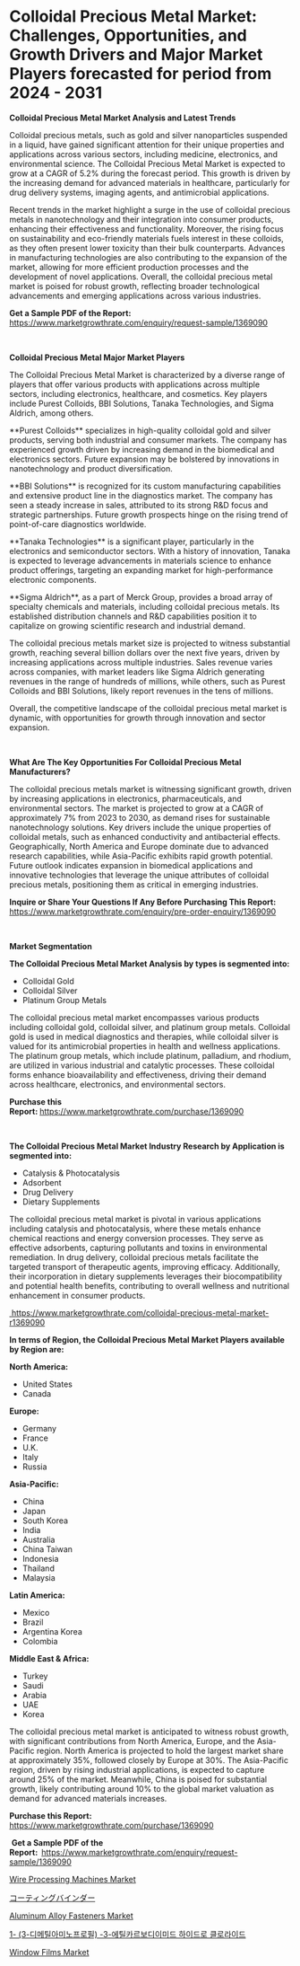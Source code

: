<p><h1>Colloidal Precious Metal Market: Challenges, Opportunities, and Growth Drivers and Major Market Players forecasted for period from 2024 - 2031</h1></p><p><strong>Colloidal Precious Metal Market Analysis and Latest Trends</strong></p>
<p><p>Colloidal precious metals, such as gold and silver nanoparticles suspended in a liquid, have gained significant attention for their unique properties and applications across various sectors, including medicine, electronics, and environmental science. The Colloidal Precious Metal Market is expected to grow at a CAGR of 5.2% during the forecast period. This growth is driven by the increasing demand for advanced materials in healthcare, particularly for drug delivery systems, imaging agents, and antimicrobial applications.</p><p>Recent trends in the market highlight a surge in the use of colloidal precious metals in nanotechnology and their integration into consumer products, enhancing their effectiveness and functionality. Moreover, the rising focus on sustainability and eco-friendly materials fuels interest in these colloids, as they often present lower toxicity than their bulk counterparts. Advances in manufacturing technologies are also contributing to the expansion of the market, allowing for more efficient production processes and the development of novel applications. Overall, the colloidal precious metal market is poised for robust growth, reflecting broader technological advancements and emerging applications across various industries.</p></p>
<p><strong>Get a Sample PDF of the Report:&nbsp;</strong> <a href="https://www.marketgrowthrate.com/enquiry/request-sample/1369090">https://www.marketgrowthrate.com/enquiry/request-sample/1369090</a></p>
<p>&nbsp;</p>
<p><strong>Colloidal Precious Metal Major Market Players</strong></p>
<p><p>The Colloidal Precious Metal Market is characterized by a diverse range of players that offer various products with applications across multiple sectors, including electronics, healthcare, and cosmetics. Key players include Purest Colloids, BBI Solutions, Tanaka Technologies, and Sigma Aldrich, among others.</p><p>**Purest Colloids** specializes in high-quality colloidal gold and silver products, serving both industrial and consumer markets. The company has experienced growth driven by increasing demand in the biomedical and electronics sectors. Future expansion may be bolstered by innovations in nanotechnology and product diversification.</p><p>**BBI Solutions** is recognized for its custom manufacturing capabilities and extensive product line in the diagnostics market. The company has seen a steady increase in sales, attributed to its strong R&D focus and strategic partnerships. Future growth prospects hinge on the rising trend of point-of-care diagnostics worldwide.</p><p>**Tanaka Technologies** is a significant player, particularly in the electronics and semiconductor sectors. With a history of innovation, Tanaka is expected to leverage advancements in materials science to enhance product offerings, targeting an expanding market for high-performance electronic components.</p><p>**Sigma Aldrich**, as a part of Merck Group, provides a broad array of specialty chemicals and materials, including colloidal precious metals. Its established distribution channels and R&D capabilities position it to capitalize on growing scientific research and industrial demand.</p><p>The colloidal precious metals market size is projected to witness substantial growth, reaching several billion dollars over the next five years, driven by increasing applications across multiple industries. Sales revenue varies across companies, with market leaders like Sigma Aldrich generating revenues in the range of hundreds of millions, while others, such as Purest Colloids and BBI Solutions, likely report revenues in the tens of millions.</p><p>Overall, the competitive landscape of the colloidal precious metal market is dynamic, with opportunities for growth through innovation and sector expansion.</p></p>
<p>&nbsp;</p>
<p><strong>What Are The Key Opportunities For Colloidal Precious Metal Manufacturers?</strong></p>
<p><p>The colloidal precious metals market is witnessing significant growth, driven by increasing applications in electronics, pharmaceuticals, and environmental sectors. The market is projected to grow at a CAGR of approximately 7% from 2023 to 2030, as demand rises for sustainable nanotechnology solutions. Key drivers include the unique properties of colloidal metals, such as enhanced conductivity and antibacterial effects. Geographically, North America and Europe dominate due to advanced research capabilities, while Asia-Pacific exhibits rapid growth potential. Future outlook indicates expansion in biomedical applications and innovative technologies that leverage the unique attributes of colloidal precious metals, positioning them as critical in emerging industries.</p></p>
<p><strong>Inquire or Share Your Questions If Any Before Purchasing This Report:</strong> <a href="https://www.marketgrowthrate.com/enquiry/pre-order-enquiry/1369090">https://www.marketgrowthrate.com/enquiry/pre-order-enquiry/1369090</a></p>
<p>&nbsp;</p>
<p><strong>Market Segmentation</strong></p>
<p><strong>The Colloidal Precious Metal Market Analysis by types is segmented into:</strong></p>
<p><ul><li>Colloidal Gold</li><li>Colloidal Silver</li><li>Platinum Group Metals</li></ul></p>
<p><p>The colloidal precious metal market encompasses various products including colloidal gold, colloidal silver, and platinum group metals. Colloidal gold is used in medical diagnostics and therapies, while colloidal silver is valued for its antimicrobial properties in health and wellness applications. The platinum group metals, which include platinum, palladium, and rhodium, are utilized in various industrial and catalytic processes. These colloidal forms enhance bioavailability and effectiveness, driving their demand across healthcare, electronics, and environmental sectors.</p></p>
<p><strong>Purchase this Report:&nbsp;</strong><a href="https://www.marketgrowthrate.com/purchase/1369090">https://www.marketgrowthrate.com/purchase/1369090</a></p>
<p>&nbsp;</p>
<p><strong>The Colloidal Precious Metal Market Industry Research by Application is segmented into:</strong></p>
<p><ul><li>Catalysis & Photocatalysis</li><li>Adsorbent</li><li>Drug Delivery</li><li>Dietary Supplements</li></ul></p>
<p><p>The colloidal precious metal market is pivotal in various applications including catalysis and photocatalysis, where these metals enhance chemical reactions and energy conversion processes. They serve as effective adsorbents, capturing pollutants and toxins in environmental remediation. In drug delivery, colloidal precious metals facilitate the targeted transport of therapeutic agents, improving efficacy. Additionally, their incorporation in dietary supplements leverages their biocompatibility and potential health benefits, contributing to overall wellness and nutritional enhancement in consumer products.</p></p>
<p><a href="https://www.marketgrowthrate.com/colloidal-precious-metal-market-r1369090">&nbsp;https://www.marketgrowthrate.com/colloidal-precious-metal-market-r1369090</a></p>
<p><strong>In terms of Region, the Colloidal Precious Metal Market Players available by Region are:</strong></p>
<p>
    <p> <strong> North America: </strong>
        <ul>
            <li>United States</li>
            <li>Canada</li>
        </ul>
        </p> 
    <p> <strong> Europe: </strong>
        <ul>
            <li>Germany</li>
            <li>France</li>
            <li>U.K.</li>
            <li>Italy</li>
            <li>Russia</li>
        </ul>
        </p> 
    <p> <strong> Asia-Pacific: </strong>
        <ul>
            <li>China</li>
            <li>Japan</li>
            <li>South Korea</li>
            <li>India</li>
            <li>Australia</li>
            <li>China Taiwan</li>
            <li>Indonesia</li>
            <li>Thailand</li>
            <li>Malaysia</li>
        </ul>
        </p> 
    <p> <strong> Latin America: </strong>
        <ul>
            <li>Mexico</li>
            <li>Brazil</li>
            <li>Argentina Korea</li>
            <li>Colombia</li>
        </ul>
        </p> 
    <p> <strong> Middle East & Africa: </strong>
        <ul>
            <li>Turkey</li>
            <li>Saudi</li>
            <li>Arabia</li>
            <li>UAE</li>
            <li>Korea</li>
        </ul>
    </p>
    </p>
<p><p>The colloidal precious metal market is anticipated to witness robust growth, with significant contributions from North America, Europe, and the Asia-Pacific region. North America is projected to hold the largest market share at approximately 35%, followed closely by Europe at 30%. The Asia-Pacific region, driven by rising industrial applications, is expected to capture around 25% of the market. Meanwhile, China is poised for substantial growth, likely contributing around 10% to the global market valuation as demand for advanced materials increases.</p></p>
<p><strong>Purchase this Report: </strong><a href="https://www.marketgrowthrate.com/purchase/1369090">https://www.marketgrowthrate.com/purchase/1369090</a></p>
<p>&nbsp;<strong>Get a Sample PDF of the Report:&nbsp;&nbsp;</strong><a href="https://www.marketgrowthrate.com/enquiry/request-sample/1369090">https://www.marketgrowthrate.com/enquiry/request-sample/1369090</a></p>
<p><strong></strong></p>
<p><p><a href="https://www.linkedin.com/pulse/charting-future-comprehensive-analysis-global-wire-processing-jjlcf?trackingId=%2FSq5KPo%2BSrmuZU3r7poELQ%3D%3D">Wire Processing Machines Market</a></p><p><a href="https://medium.com/@aminohtc4/%E5%85%88%E9%A7%86%E7%9A%84%E6%88%90%E9%95%B7-%E3%82%B0%E3%83%AD%E3%83%BC%E3%83%90%E3%83%AB%E3%82%B3%E3%83%BC%E3%83%86%E3%82%A3%E3%83%B3%E3%82%B0%E3%83%90%E3%82%A4%E3%83%B3%E3%83%80%E3%83%BC%E5%B8%82%E5%A0%B4%E3%81%AE%E5%8B%95%E5%90%91%E5%88%86%E6%9E%90-2024%E5%B9%B4-2031%E5%B9%B4-c365358110a7?postPublishedType=repub">コーティングバインダー</a></p><p><a href="https://issuu.com/reportprime-2/docs/aluminum-alloy-fasteners-market-siz_8b00b2433d546e">Aluminum Alloy Fasteners Market</a></p><p><a href="https://medium.com/@hubertstyenger6685/1-3-%EB%8B%A4%EC%9D%B4%EB%A9%94%ED%8B%B8%EC%95%84%EB%AF%B8%EB%85%B8%ED%94%84%EB%A1%9C%ED%95%84-3-%EC%97%90%ED%8B%B8%EC%B9%B4%EB%B0%94%EB%94%94%EC%9D%B4%EB%AF%B8%EB%93%9C-%EC%97%BC%EC%82%B0%EC%97%BC-%EC%8B%9C%EC%9E%A5-%EA%B8%80%EB%A1%9C%EB%B2%8C-%EB%B0%8F-%EC%A7%80%EC%97%AD-%EB%B6%84%EC%84%9D-%EC%A7%80%EC%97%AD-%EA%B5%AD%EA%B0%80-%EC%88%98%EC%A4%80-%EB%B6%84%EC%84%9D-%EB%B0%8F-%EA%B2%BD%EC%9F%81-%ED%99%98%EA%B2%BD%EC%97%90-%EC%B4%88%EC%A0%90%EC%9D%84-%EB%A7%9E%EC%B6%A4-db5bcfacea67">1- (3-디메틸아미노프로필) -3-에틸카르보디이미드 하이드로 클로라이드</a></p><p><a href="https://www.linkedin.com/pulse/navigating-global-window-films-market-from-trends-strategy-period-2rfcf?trackingId=FzX43rc5RWC%2B3mUezG6bvg%3D%3D">Window Films Market</a></p></p>